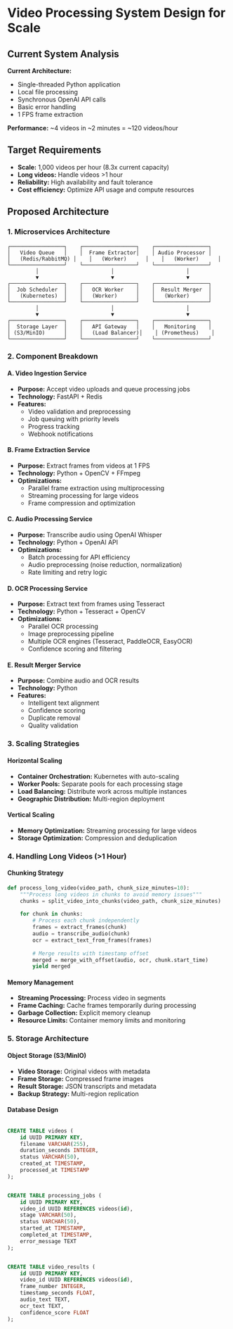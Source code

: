 # Video Processing System Design for Scale

## Current System Analysis

**Current Architecture:**
- Single-threaded Python application
- Local file processing
- Synchronous OpenAI API calls
- Basic error handling
- 1 FPS frame extraction

**Performance:** ~4 videos in ~2 minutes = ~120 videos/hour

## Target Requirements

- **Scale:** 1,000 videos per hour (8.3x current capacity)
- **Long videos:** Handle videos >1 hour
- **Reliability:** High availability and fault tolerance
- **Cost efficiency:** Optimize API usage and compute resources

## Proposed Architecture

### 1. Microservices Architecture

```
┌─────────────────┐    ┌─────────────────┐    ┌─────────────────┐
│   Video Queue   │    │  Frame Extractor│    │ Audio Processor │
│   (Redis/RabbitMQ) │    │   (Worker)      │    │   (Worker)      │
└─────────────────┘    └─────────────────┘    └─────────────────┘
         │                       │                       │
         ▼                       ▼                       ▼
┌─────────────────┐    ┌─────────────────┐    ┌─────────────────┐
│  Job Scheduler  │    │   OCR Worker    │    │  Result Merger  │
│   (Kubernetes)  │    │   (Worker)      │    │   (Worker)      │
└─────────────────┘    └─────────────────┘    └─────────────────┘
         │                       │                       │
         ▼                       ▼                       ▼
┌─────────────────┐    ┌─────────────────┐    ┌─────────────────┐
│  Storage Layer  │    │   API Gateway   │    │   Monitoring    │
│ (S3/MinIO)      │    │   (Load Balancer)│    │ (Prometheus)    │
└─────────────────┘    └─────────────────┘    └─────────────────┘
```

### 2. Component Breakdown

#### A. Video Ingestion Service
- **Purpose:** Accept video uploads and queue processing jobs
- **Technology:** FastAPI + Redis
- **Features:**
  - Video validation and preprocessing
  - Job queuing with priority levels
  - Progress tracking
  - Webhook notifications

#### B. Frame Extraction Service
- **Purpose:** Extract frames from videos at 1 FPS
- **Technology:** Python + OpenCV + FFmpeg
- **Optimizations:**
  - Parallel frame extraction using multiprocessing
  - Streaming processing for large videos
  - Frame compression and optimization

#### C. Audio Processing Service
- **Purpose:** Transcribe audio using OpenAI Whisper
- **Technology:** Python + OpenAI API
- **Optimizations:**
  - Batch processing for API efficiency
  - Audio preprocessing (noise reduction, normalization)
  - Rate limiting and retry logic

#### D. OCR Processing Service
- **Purpose:** Extract text from frames using Tesseract
- **Technology:** Python + Tesseract + OpenCV
- **Optimizations:**
  - Parallel OCR processing
  - Image preprocessing pipeline
  - Multiple OCR engines (Tesseract, PaddleOCR, EasyOCR)
  - Confidence scoring and filtering

#### E. Result Merger Service
- **Purpose:** Combine audio and OCR results
- **Technology:** Python
- **Features:**
  - Intelligent text alignment
  - Confidence scoring
  - Duplicate removal
  - Quality validation

### 3. Scaling Strategies

#### Horizontal Scaling
- **Container Orchestration:** Kubernetes with auto-scaling
- **Worker Pools:** Separate pools for each processing stage
- **Load Balancing:** Distribute work across multiple instances
- **Geographic Distribution:** Multi-region deployment

#### Vertical Scaling
- **Memory Optimization:** Streaming processing for large videos
- **Storage Optimization:** Compression and deduplication

### 4. Handling Long Videos (>1 Hour)

#### Chunking Strategy
```python
def process_long_video(video_path, chunk_size_minutes=10):
    """Process long videos in chunks to avoid memory issues"""
    chunks = split_video_into_chunks(video_path, chunk_size_minutes)
    
    for chunk in chunks:
        # Process each chunk independently
        frames = extract_frames(chunk)
        audio = transcribe_audio(chunk)
        ocr = extract_text_from_frames(frames)
        
        # Merge results with timestamp offset
        merged = merge_with_offset(audio, ocr, chunk.start_time)
        yield merged
```

#### Memory Management
- **Streaming Processing:** Process video in segments
- **Frame Caching:** Cache frames temporarily during processing
- **Garbage Collection:** Explicit memory cleanup
- **Resource Limits:** Container memory limits and monitoring

### 5. Storage Architecture

#### Object Storage (S3/MinIO)
- **Video Storage:** Original videos with metadata
- **Frame Storage:** Compressed frame images
- **Result Storage:** JSON transcripts and metadata
- **Backup Strategy:** Multi-region replication

#### Database Design
```sql

CREATE TABLE videos (
    id UUID PRIMARY KEY,
    filename VARCHAR(255),
    duration_seconds INTEGER,
    status VARCHAR(50),
    created_at TIMESTAMP,
    processed_at TIMESTAMP
);


CREATE TABLE processing_jobs (
    id UUID PRIMARY KEY,
    video_id UUID REFERENCES videos(id),
    stage VARCHAR(50),
    status VARCHAR(50),
    started_at TIMESTAMP,
    completed_at TIMESTAMP,
    error_message TEXT
);


CREATE TABLE video_results (
    id UUID PRIMARY KEY,
    video_id UUID REFERENCES videos(id),
    frame_number INTEGER,
    timestamp_seconds FLOAT,
    audio_text TEXT,
    ocr_text TEXT,
    confidence_score FLOAT
);
```